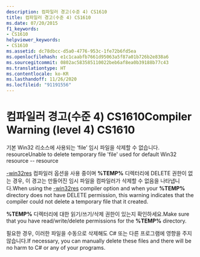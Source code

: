 ```yaml
---
description: 컴파일러 경고(수준 4) CS1610
title: 컴파일러 경고(수준 4) CS1610
ms.date: 07/20/2015
f1_keywords:
- CS1610
helpviewer_keywords:
- CS1610
ms.assetid: dc78dbcc-d5a0-4776-953c-1fe72b6fd5ea
ms.openlocfilehash: e1c1caabfb7661d95063a5f87a01b726b2e838a6
ms.sourcegitcommit: 0802ac583585110022beb6af8ea0b39188b77c43
ms.translationtype: HT
ms.contentlocale: ko-KR
ms.lasthandoff: 11/26/2020
ms.locfileid: "91191556"
---
```

# <a name="compiler-warning-level-4-cs1610"></a><span data-ttu-id="215cb-103">컴파일러 경고(수준 4) CS1610</span><span class="sxs-lookup"><span data-stu-id="215cb-103">Compiler Warning (level 4) CS1610</span></span>

<span data-ttu-id="215cb-104">기본 Win32 리소스에 사용되는 ‘file’ 임시 파일을 삭제할 수 없습니다. resource</span><span class="sxs-lookup"><span data-stu-id="215cb-104">Unable to delete temporary file 'file' used for default Win32 resource -- resource</span></span>  
  
 <span data-ttu-id="215cb-105">[-win32res](../compiler-options/win32res-compiler-option.md) 컴파일러 옵션을 사용 중이며 **%TEMP%** 디렉터리에 DELETE 권한이 없는 경우, 이 경고는 만들어진 임시 파일을 컴파일러가 삭제할 수 없음을 나타냅니다.</span><span class="sxs-lookup"><span data-stu-id="215cb-105">When using the [-win32res](../compiler-options/win32res-compiler-option.md) compiler option and when your **%TEMP%** directory does not have DELETE permission, this warning indicates that the compiler could not delete a temporary file that it created.</span></span>  
  
 <span data-ttu-id="215cb-106">**%TEMP%** 디렉터리에 대한 읽기/쓰기/삭제 권한이 있는지 확인하세요.</span><span class="sxs-lookup"><span data-stu-id="215cb-106">Make sure that you have read/write/delete permissions for the **%TEMP%** directory.</span></span>  
  
 <span data-ttu-id="215cb-107">필요한 경우, 이러한 파일을 수동으로 삭제해도 C# 또는 다른 프로그램에 영향을 주지 않습니다.</span><span class="sxs-lookup"><span data-stu-id="215cb-107">If necessary, you can manually delete these files and there will be no harm to C# or any of your programs.</span></span>
